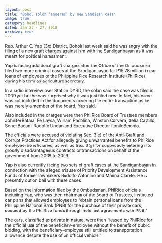 ```yaml
---
layout: post
title: "Bohol solon ‘angered’ by new Sandigan case"
image: true
category: headlines
dated: Jan 21 - 27, 2018
archive: true
---
```


Rep. Arthur C. Yap (3rd District, Bohol) last week said he was angry with the filing of a new graft charges against him with the Sandiganbayan as it was meant for political harassment.

Yap is facing additional graft charges after the Office of the Ombudsman filed two more criminal cases at the Sandiganbayan for P15.78 million in car loans of employees of the Philippine Rice Research Institute (PhilRice) during his term as agriculture secretary.

In a radio interview over Station DYRD, the solon said the case was filed in 2009 yet but he was surprised why it was just filed now. In fact, his name was not included in the documents covering the entire transaction as he was merely a member of the board, Yap said.

Also included in the charges were then PhilRice Board of Trustees members JohniferBatara, Fe Laysa, William Padolina, Winston Corvera, Gelia Castillo, SenenBacani, Rodolfo Undan and Executive Director RoniloBeronio.

The officials were accused of violating Sec. 3(e) of the Anti-Graft and Corrupt Practices Act for allegedly giving unwarranted benefits to PhilRice employee-beneficiaries, as well as Sec. 3(g) for supposedly entering into grossly disadvantageous contracts or transactions on behalf of the government from 2008 to 2009.

Yap is also currently facing two sets of graft cases at the Sandiganbayan in connection with the alleged misuse of Priority Development Assistance Funds of former lawmakers Rodolfo Antonino and Marina Clarete. He is presently out on bail with these cases.

Based on the information filed by the Ombudsman, PhilRice officials including Yap, who was then chairman of the Board of Trustees, instituted car plans that allowed employees to “obtain personal loans from the Philippine National Bank (PNB) for the purchase of their private cars, secured by the PhilRice funds through hold-out agreements with PNB.”

The cars, classified as private in nature, were then “leased by PhilRice for the official use of the beneficiary-employee without the benefit of public bidding, with the beneficiary-employee still entitled to transportation allowance despite the use of an official vehicle.”